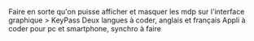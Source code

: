 Faire en sorte qu'on puisse afficher et masquer les mdp sur l'interface graphique > KeyPass
Deux langues à coder, anglais et français
Appli à coder pour pc et smartphone, synchro à faire